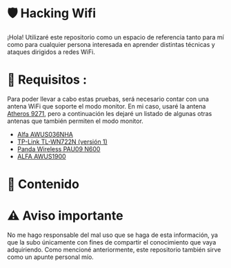 # 🛡️ Hacking Wifi

¡Hola! Utilizaré este repositorio como un espacio de referencia tanto para mí como para cualquier persona interesada en aprender distintas técnicas y ataques dirigidos a redes WiFi.

# 📡 Requisitos :

Para poder llevar a cabo estas pruebas, será necesario contar con una antena WiFi que soporte el modo monitor. En mi caso, usaré la antena [Atheros 9271](https://articulo.mercadolibre.com.ar/MLA-880805822-usb-wifi-atheros-9271-auditoria-modo-monitor-antena-6-dbi-_JM#), pero a continuación les dejaré un listado de algunas otras antenas que también permiten el modo monitor.

- [Alfa AWUS036NHA](https://www.amazon.com/Alfa-AWUS036NHA-Wireless-USB-Adaptor/dp/B004Y6MIXS)
- [TP-Link TL-WN722N (versión 1)](https://www.amazon.com/TP-Link-TL-WN722N-Wireless-network-Adapter/dp/B002SZEOLG?th=1)
- [Panda Wireless PAU09 N600](https://www.amazon.com/Panda-Wireless-PAU09-Adapter-Antennas/dp/B01LY35HGO)
- [ALFA AWUS1900](https://www.amazon.com/Alfa-AC1900-WiFi-Adapter-Long-Range/dp/B01MZD7Z76)

# 📑 Contenido

# ⚠️ Aviso importante

No me hago responsable del mal uso que se haga de esta información, ya que la subo únicamente con fines de compartir el conocimiento que vaya adquiriendo. Como mencioné anteriormente, este repositorio también sirve como un apunte personal mío.

